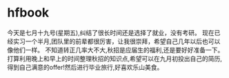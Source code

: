 # hfbook

今天是七月十九号(星期五),纠结了很长时间还是选择了就业，没有考研。
现在已经实习一个半月,团队里的前辈都很厉害，让我很崇拜，希望自己几年以后也可以像他们一样。
不知道转正几率大不大,秋招是应届生的福利,还是要好好准备一下。
打算利用晚上和早上的时间整理秋招的知识点,希望可以在九月初投出自己的简历,得到自己满意的offer!然后进行毕业旅行,好喜欢乐山美食。